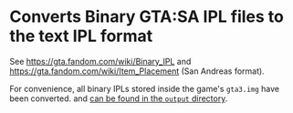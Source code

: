 # Converts Binary GTA:SA IPL files to the text IPL format

See https://gta.fandom.com/wiki/Binary_IPL and https://gta.fandom.com/wiki/Item_Placement (San Andreas format).

For convenience, all binary IPLs stored inside the game's `gta3.img` have been converted. and [can be found in the `output` directory](/binary_ipl/output/).
